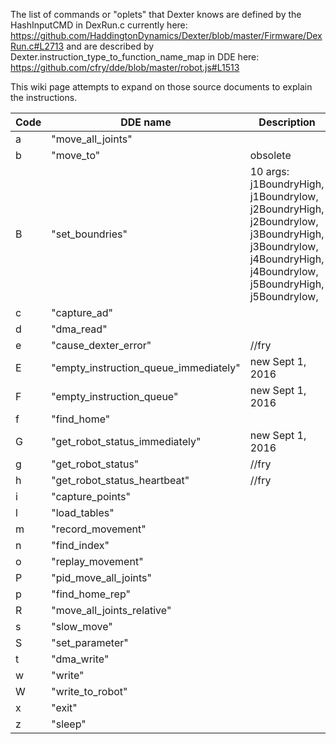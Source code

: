 The list of commands or "oplets" that Dexter knows are defined by the HashInputCMD in DexRun.c currently here:
https://github.com/HaddingtonDynamics/Dexter/blob/master/Firmware/DexRun.c#L2713
and are described by Dexter.instruction_type_to_function_name_map in DDE here:
https://github.com/cfry/dde/blob/master/robot.js#L1513

This wiki page attempts to expand on those source documents to explain the instructions.

Code | DDE name | Description
--- | --- | ---
a|"move_all_joints"|
b|"move_to"| obsolete
B|"set_boundries"|10 args: j1BoundryHigh, j1Boundrylow,  j2BoundryHigh, j2Boundrylow, j3BoundryHigh, j3Boundrylow, j4BoundryHigh, j4Boundrylow, j5BoundryHigh, j5Boundrylow,
c|"capture_ad"| 
d|"dma_read"|
e|"cause_dexter_error"| //fry
E|"empty_instruction_queue_immediately"|new Sept 1, 2016
F|"empty_instruction_queue"|new Sept 1, 2016
f|"find_home"|
G|"get_robot_status_immediately"|new Sept 1, 2016
g|"get_robot_status"|   //fry
h|"get_robot_status_heartbeat"| //fry
i|"capture_points"|
l|"load_tables"|
m|"record_movement"|
n|"find_index"|
o|"replay_movement"|
P|"pid_move_all_joints"|
p|"find_home_rep"|
R|"move_all_joints_relative"|
s|"slow_move"|
S|"set_parameter"|
t|"dma_write"|
w|"write"|
W|"write_to_robot"|
x|"exit"|
z|"sleep"|

